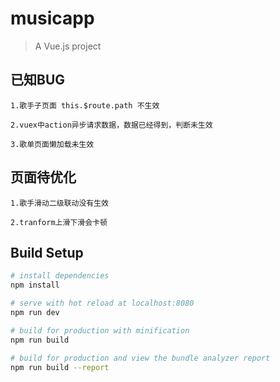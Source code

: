 # musicapp

> A Vue.js project

## 已知BUG
	
	1.歌手子页面 this.$route.path 不生效

	2.vuex中action异步请求数据，数据已经得到，判断未生效

	3.歌单页面懒加载未生效
	
## 页面待优化

	1.歌手滑动二级联动没有生效
	
	2.tranform上滑下滑会卡顿
## Build Setup

``` bash
# install dependencies
npm install

# serve with hot reload at localhost:8080
npm run dev

# build for production with minification
npm run build

# build for production and view the bundle analyzer report
npm run build --report
